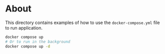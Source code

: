 # About

This directory contains examples of how to use the `docker-compose.yml` file to run application.

```bash
docker compose up
# Or to run in the background
docker compose up -d
```

